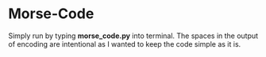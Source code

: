 # Morse-Code
Simply run by typing **morse_code.py** into terminal. The spaces in the output of encoding are intentional as I wanted to keep the code simple as it is.
